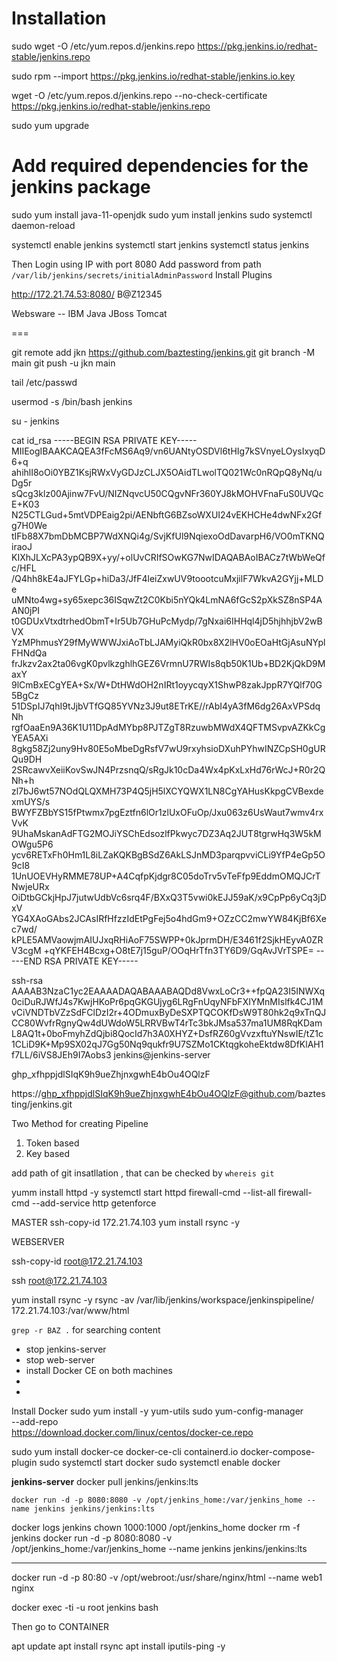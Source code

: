 # Installation



sudo wget -O /etc/yum.repos.d/jenkins.repo https://pkg.jenkins.io/redhat-stable/jenkins.repo

sudo rpm --import https://pkg.jenkins.io/redhat-stable/jenkins.io.key

wget -O /etc/yum.repos.d/jenkins.repo  --no-check-certificate    https://pkg.jenkins.io/redhat-stable/jenkins.repo

sudo yum upgrade
# Add required dependencies for the jenkins package
sudo yum install java-11-openjdk
sudo yum install jenkins
sudo systemctl daemon-reload

systemctl enable jenkins
systemctl start jenkins
systemctl status jenkins


Then Login using IP with port 8080 
Add password from path `/var/lib/jenkins/secrets/initialAdminPassword`
Install Plugins 

http://172.21.74.53:8080/
B@Z12345


Websware -- IBM Java 
JBoss 
Tomcat

===


git remote add jkn https://github.com/baztesting/jenkins.git
git branch -M main
git push -u jkn main


tail /etc/passwd

usermod -s /bin/bash jenkins

su - jenkins




cat id_rsa
-----BEGIN RSA PRIVATE KEY-----
MIIEogIBAAKCAQEA3fFcMS6Aq9/vn6UANtyOSDVl6tHIg7kSVnyeLOysIxyqD6+q
ahihlI8oOi0YBZ1KsjRWxVyGDJzCLJX5OAidTLwolTQ021Wc0nRQpQ8yNq/uDg5r
sQcg3klz00Ajinw7FvU/NIZNqvcU50CQgvNFr360YJ8kMOHVFnaFuS0UVQcE+K03
N25CTLGud+5mtVDPEaig2pi/AENbftG6BZsoWXUI24vEKHCHe4dwNFx2Gfg7H0We
tIFb88X7bmDbMCBP7WdXNQi4g/SvjKfUl9NqiexoOdDavarpH6/VO0mTKNQiraoJ
KIXhJLXcPA3ypQB9X+yy/+olUvCRIfSOwKG7NwIDAQABAoIBACz7tWbWeQfc/HFL
/Q4hh8kE4aJFYLGp+hiDa3/JfF4leiZxwUV9toootcuMxjilF7WkvA2GYjj+MLDe
uMNto4wg+sy65xepc36ISqwZt2C0Kbi5nYQk4LmNA6fGcS2pXkSZ8nSP4AAN0jPI
t0GDUxVtxdtrhedObmT+Ir5Ub7GHuPcMydp/7gNxai6IHHql4jD5hjhhjbV2wBVX
YzMPhmusY29fMyWWWJxiAoTbLJAMyiQkR0bx8X2lHV0oEOaHtGjAsuNYplFHNdQa
frJkzv2ax2ta06vgK0pvlkzghlhGEZ6VrmnU7RWIs8qb50K1Ub+BD2KjQkD9MaxY
9lCmBxECgYEA+Sx/W+DtHWdOH2nIRt1oyycqyX1ShwP8zakJppR7YQlf70G5BgCz
51DSpIJ7qhI9tJjbVTfGQ85YVNz3J9ut8ETrKE//rAbI4yA3fM6dg26AxVPSdqNh
rgfOaaEn9A36K1U11DpAdMYbp8PJTZgT8RzuwbMWdX4QFTMSvpvAZKkCgYEA5AXi
8gkg58Zj2uny9Hv80E5oMbeDgRsfV7wU9rxyhsioDXuhPYhwINZCpSH0gURQu9DH
2SRcawvXeiiKovSwJN4PrzsnqQ/sRgJk10cDa4Wx4pKxLxHd76rWcJ+R0r2QNh+h
zl7bJ6wt57NOdQLQXMH73P4Q5jH5lXCYQWX1LN8CgYAHusKkpgCVBexdexmUYS/s
BWYFZBbYS15fPtwmx7pgEztfn6lOr1zlUxOFuOp/Jxu063z6UsWaut7wmv4rxVvK
9UhaMskanAdFTG2MOJiYSChEdsozlfPkwyc7DZ3Aq2JUT8tgrwHq3W5kMOWgu5P6
ycv6RETxFh0Hm1L8iLZaKQKBgBSdZ6AkLSJnMD3parqpvviCLi9YfP4eGp5O9cI8
1UnUOEVHyRMME78UP+A4CqfpKjdgr8C05doTrv5vTeFfp9EddmOMQJCrTNwjeURx
OiDtbGCkjHpJ7jutwUdbVc6srq4F/BXxQ3T5vwi0kEJJ59aK/x9CpPp6yCq3jDxV
YG4XAoGAbs2JCAsIRfHfzzIdEtPgFej5o4hdGm9+OZzCC2mwYW84KjBf6Xec7wd/
kPLE5AMVaowjmAIUJxqRHiAoF75SWPP+0kJprmDH/E3461f2SjkHEyvA0ZRV3cgM
+qYKFEH4Bcxg+O8tE7j15guP/OOqHrTfn3TY6D9/GqAvJVrTSPE=
-----END RSA PRIVATE KEY-----


ssh-rsa AAAAB3NzaC1yc2EAAAADAQABAAABAQDd8VwxLoCr3++fpQA23I5INWXq0ciDuRJWfJ4s7KwjHKoPr6pqGKGUjyg6LRgFnUqyNFbFXIYMnMIslfk4CJ1MvCiVNDTbVZzSdFClDzI2r+4ODmuxByDeSXPTQCOKfDsW9T80hk2q9xTnQJCC80WvfrRgnyQw4dUWdoW5LRRVBwT4rTc3bkJMsa537ma1UM8RqKDamL8AQ1t+0boFmyhZdQjbi8QocId7h3A0XHYZ+DsfRZ60gVvzxftuYNswIE/tZ1c1CLiD9K+Mp9SX02qJ7Gg50Nq9qukfr9U7SZMo1CKtqgkoheEktdw8DfKlAH1f7LL/6iVS8JEh9I7Aobs3 jenkins@jenkins-server


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


https://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@github.com/baztesting/jenkins.git





Two Method for creating Pipeline
1. Token based 
2. Key based 


add path of git insatllation , that can be checked by `whereis git` 



yumm install httpd -y 
systemctl start httpd
firewall-cmd --list-all 
firewall-cmd --add-service http
getenforce

MASTER 
ssh-copy-id 172.21.74.103
yum install rsync -y 

WEBSERVER



ssh-copy-id root@172.21.74.103

ssh root@172.21.74.103

yum install rsync -y
rsync -av /var/lib/jenkins/workspace/jenkinspipeline/ 172.21.74.103:/var/www/html



`grep -r BAZ .` for searching content


- stop jenkins-server
- stop web-server
- install Docker CE on both machines 
-  
- 

Install Docker 
sudo yum install -y yum-utils
sudo yum-config-manager \
    --add-repo \
    https://download.docker.com/linux/centos/docker-ce.repo

sudo yum install docker-ce docker-ce-cli containerd.io docker-compose-plugin
sudo systemctl start docker
sudo systemctl enable docker

**jenkins-server**
docker pull jenkins/jenkins:lts

    docker run -d -p 8080:8080 -v /opt/jenkins_home:/var/jenkins_home --name jenkins jenkins/jenkins:lts


docker logs jenkins
chown 1000:1000 /opt/jenkins_home
docker rm -f jenkins
docker run -d -p 8080:8080 -v /opt/jenkins_home:/var/jenkins_home --name jenkins jenkins/jenkins:lts



----

docker run -d -p 80:80 -v /opt/webroot:/usr/share/nginx/html --name web1 nginx


docker exec -ti -u root jenkins bash 

Then go to  CONTAINER 

apt update 
apt install rsync
apt install iputils-ping -y 

